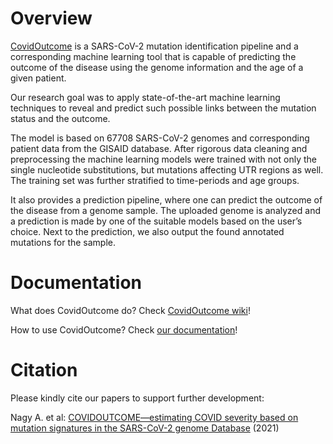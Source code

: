 # Overview
[CovidOutcome](https://covidoutcome.bio-ml.com) is a SARS-CoV-2 mutation identification pipeline and a corresponding machine learning tool that is capable of predicting the outcome of the disease using the genome information and the age of a given patient.

Our research goal was to apply state-of-the-art machine learning techniques to reveal and predict such possible links between the mutation status and the outcome. 

The model is based on 67708 SARS-CoV-2 genomes and corresponding patient data from the GISAID database. After rigorous data cleaning and preprocessing the machine learning models were trained with not only the single nucleotide substitutions, but mutations affecting UTR regions as well. The training set was further stratified to time-periods and age groups.

It also provides a prediction pipeline, where one can predict the outcome of the disease from a genome sample. The uploaded genome is analyzed and a prediction is made by one of the suitable models based on the user’s choice. Next to the prediction, we also output the found annotated mutations for the sample.

# Documentation

What does CovidOutcome do? Check [CovidOutcome wiki](https://github.com/bio-apps/covid-outcome/wiki/CovidOutcome)!

How to use CovidOutcome? Check [our documentation](https://github.com/bio-apps/covid-outcome/wiki/Documentation)!

# Citation

Please kindly cite our papers to support further development:

Nagy A. et al: [COVIDOUTCOME—estimating COVID severity based on mutation signatures in the SARS-CoV-2 genome Database](https://academic.oup.com/database/article-abstract/doi/10.1093/database/baab020/6272506) (2021)
